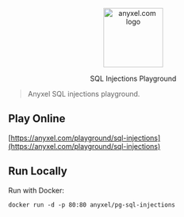 <p align="center">
  <a href="https://anyxel.com/">
    <img src="https://cdn.shouts.dev/media/365/anyxel-black-github.png" alt="anyxel.com logo" width="120"/>
  </a>
</p>

<p align="center">
SQL Injections Playground
</p>

> Anyxel SQL injections playground.

## Play Online
[https://anyxel.com/playground/sql-injections](https://anyxel.com/playground/sql-injections)

## Run Locally
Run with Docker:

```shell
docker run -d -p 80:80 anyxel/pg-sql-injections
```
